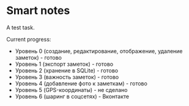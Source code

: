 # Smart notes
A test task.

Current progress:
* Уровень 0 (создание, редактирование, отображение, удаление заметок) - готово
* Уровень 1 (экспорт заметок) - готово
* Уровень 2 (хранение в SQLite) -  готово
* Уровень 3 (важность заметок) - готово
* Уровень 4 (добавление фото к заметкам) - готово
* Уровень 5 (GPS-координаты) - не сделано
* Уровень 6 (шаринг в соцсетях) - Вконтакте
